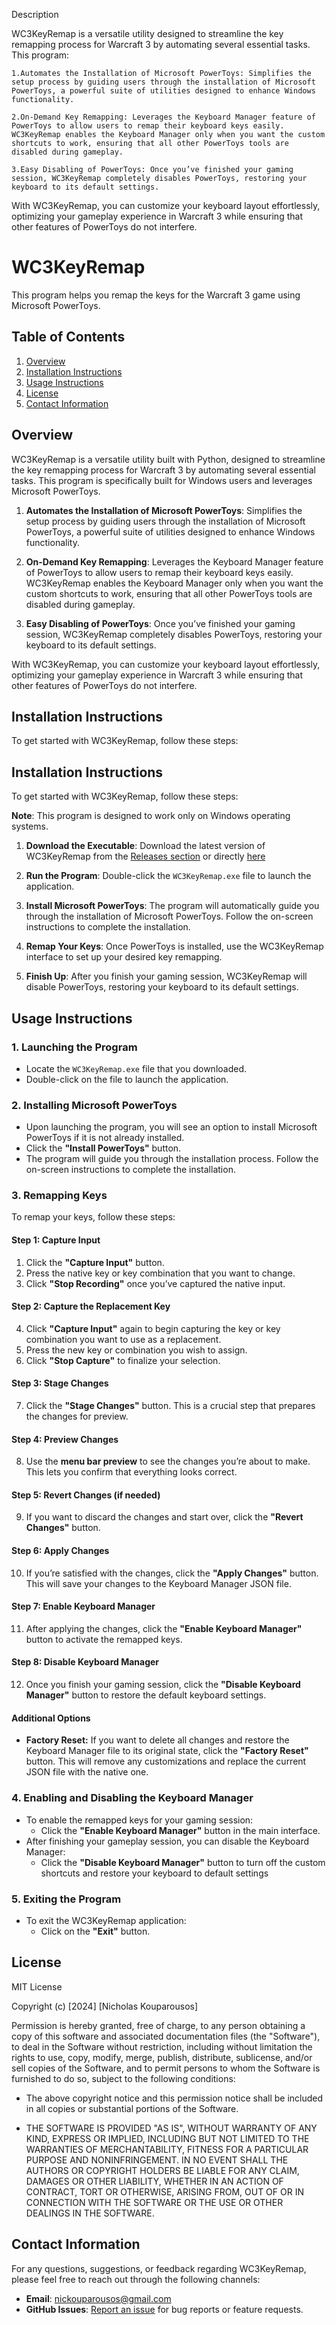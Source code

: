 Description

WC3KeyRemap is a versatile utility designed to streamline the key remapping process for Warcraft 3 by automating several essential tasks. This program:

    1.Automates the Installation of Microsoft PowerToys: Simplifies the setup process by guiding users through the installation of Microsoft PowerToys, a powerful suite of utilities designed to enhance Windows functionality.

    2.On-Demand Key Remapping: Leverages the Keyboard Manager feature of PowerToys to allow users to remap their keyboard keys easily. WC3KeyRemap enables the Keyboard Manager only when you want the custom shortcuts to work, ensuring that all other PowerToys tools are disabled during gameplay.

    3.Easy Disabling of PowerToys: Once you’ve finished your gaming session, WC3KeyRemap completely disables PowerToys, restoring your keyboard to its default settings.

With WC3KeyRemap, you can customize your keyboard layout effortlessly, optimizing your gameplay experience in Warcraft 3 while ensuring that other features of PowerToys do not interfere.


# WC3KeyRemap



This program helps you remap the keys for the Warcraft 3 game using Microsoft PowerToys.

## Table of Contents

1. [Overview](#overview)
2. [Installation Instructions](#installation-instructions)
3. [Usage Instructions](#usage-instructions)
4. [License](#license)
5. [Contact Information](#contact-information)

## Overview

WC3KeyRemap is a versatile utility built with Python, designed to streamline the key remapping process for Warcraft 3 by automating several essential tasks. This program is specifically built for Windows users and leverages Microsoft PowerToys.

1. **Automates the Installation of Microsoft PowerToys**: Simplifies the setup process by guiding users through the installation of Microsoft PowerToys, a powerful suite of utilities designed to enhance Windows functionality.

2. **On-Demand Key Remapping**: Leverages the Keyboard Manager feature of PowerToys to allow users to remap their keyboard keys easily. WC3KeyRemap enables the Keyboard Manager only when you want the custom shortcuts to work, ensuring that all other PowerToys tools are disabled during gameplay.

3. **Easy Disabling of PowerToys**: Once you’ve finished your gaming session, WC3KeyRemap completely disables PowerToys, restoring your keyboard to its default settings.

With WC3KeyRemap, you can customize your keyboard layout effortlessly, optimizing your gameplay experience in Warcraft 3 while ensuring that other features of PowerToys do not interfere.


## Installation Instructions

To get started with WC3KeyRemap, follow these steps:

## Installation Instructions

To get started with WC3KeyRemap, follow these steps:

**Note**: This program is designed to work only on Windows operating systems.


1. **Download the Executable**: Download the latest version of WC3KeyRemap from the [Releases section](https://github.com/NicholasKoup/WC3KeyRemap/releases) or directly [here](https://github.com/NicholasKoup/WC3KeyRemap/releases/download/v0.1/WC3KeyRemap.exe)

2. **Run the Program**: Double-click the `WC3KeyRemap.exe` file to launch the application. 

3. **Install Microsoft PowerToys**: The program will automatically guide you through the installation of Microsoft PowerToys. Follow the on-screen instructions to complete the installation.

4. **Remap Your Keys**: Once PowerToys is installed, use the WC3KeyRemap interface to set up your desired key remapping.

5. **Finish Up**: After you finish your gaming session, WC3KeyRemap will disable PowerToys, restoring your keyboard to its default settings.


## Usage Instructions

### 1. Launching the Program
- Locate the `WC3KeyRemap.exe` file that you downloaded.
- Double-click on the file to launch the application.

### 2. Installing Microsoft PowerToys
- Upon launching the program, you will see an option to install Microsoft PowerToys if it is not already installed.
- Click the **"Install PowerToys"** button.
- The program will guide you through the installation process. Follow the on-screen instructions to complete the installation.

### 3. Remapping Keys
To remap your keys, follow these steps:

#### Step 1: Capture Input
1. Click the **"Capture Input"** button.
2. Press the native key or key combination that you want to change.
3. Click **"Stop Recording"** once you’ve captured the native input.

#### Step 2: Capture the Replacement Key
4. Click **"Capture Input"** again to begin capturing the key or key combination you want to use as a replacement.
5. Press the new key or combination you wish to assign.
6. Click **"Stop Capture"** to finalize your selection.

#### Step 3: Stage Changes
7. Click the **"Stage Changes"** button. This is a crucial step that prepares the changes for preview.

#### Step 4: Preview Changes
8. Use the **menu bar preview** to see the changes you’re about to make. This lets you confirm that everything looks correct.

#### Step 5: Revert Changes (if needed)
9. If you want to discard the changes and start over, click the **"Revert Changes"** button.

#### Step 6: Apply Changes
10. If you’re satisfied with the changes, click the **"Apply Changes"** button. This will save your changes to the Keyboard Manager JSON file.

#### Step 7: Enable Keyboard Manager
11. After applying the changes, click the **"Enable Keyboard Manager"** button to activate the remapped keys.

#### Step 8: Disable Keyboard Manager
12. Once you finish your gaming session, click the **"Disable Keyboard Manager"** button to restore the default keyboard settings.

#### Additional Options
- **Factory Reset:** If you want to delete all changes and restore the Keyboard Manager file to its original state, click the **"Factory Reset"** button. This will remove any customizations and replace the current JSON file with the native one.

### 4. Enabling and Disabling the Keyboard Manager
- To enable the remapped keys for your gaming session:
  - Click the **"Enable Keyboard Manager"** button in the main interface.
- After finishing your gameplay session, you can disable the Keyboard Manager:
  - Click the **"Disable Keyboard Manager"** button to turn off the custom shortcuts and restore your keyboard to default settings

### 5. Exiting the Program
- To exit the WC3KeyRemap application:
  - Click on the **"Exit"** button.


## License
MIT License

Copyright (c) [2024] [Nicholas Kouparousos]

Permission is hereby granted, free of charge, to any person obtaining a copy of this software and associated documentation files (the "Software"), to deal in the Software without restriction, including without limitation the rights to use, copy, modify, merge, publish, distribute, sublicense, and/or sell copies of the Software, and to permit persons to whom the Software is furnished to do so, subject to the following conditions:

- The above copyright notice and this permission notice shall be included in all copies or substantial portions of the Software.

- THE SOFTWARE IS PROVIDED "AS IS", WITHOUT WARRANTY OF ANY KIND, EXPRESS OR IMPLIED, INCLUDING BUT NOT LIMITED TO THE WARRANTIES OF MERCHANTABILITY, FITNESS FOR A PARTICULAR PURPOSE AND NONINFRINGEMENT. IN NO EVENT SHALL THE AUTHORS OR COPYRIGHT HOLDERS BE LIABLE FOR ANY CLAIM, DAMAGES OR OTHER LIABILITY, WHETHER IN AN ACTION OF CONTRACT, TORT OR OTHERWISE, ARISING FROM, OUT OF OR IN CONNECTION WITH THE SOFTWARE OR THE USE OR OTHER DEALINGS IN THE SOFTWARE.


## Contact Information
For any questions, suggestions, or feedback regarding WC3KeyRemap, please feel free to reach out through the following channels:

- **Email**: nickouparousos@gmail.com
- **GitHub Issues**: [Report an issue](https://github.com/NicholasKoup/WC3KeyRemap/issues) for bug reports or feature requests.
